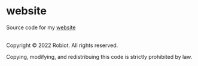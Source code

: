 # website

Source code for my [website](https://robiot.dev)

\
Copyright © 2022 Robiot. All rights reserved.

Copying, modifying, and redistribuing this code is strictly prohibited by law.
